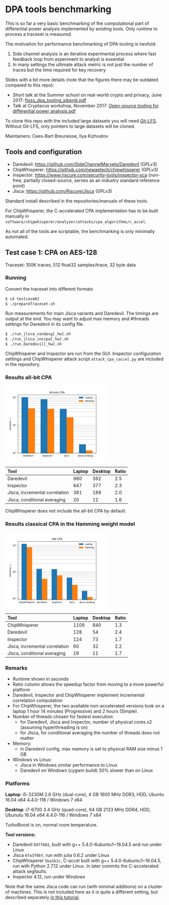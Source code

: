 # DPA tools benchmarking

This is so far a very basic benchmarking of the computational part of differential power analysis implemented by existing tools. Only runtime to process a traceset is measured.

The motivation for performance benchmarking of DPA tooling is twofold:
1. Side channel analysis is an iterative experimental process where fast feedback loop from experiment to analyst is essential
2. In many settings the ultimate attack metric is not just the number of traces but the time required for key recovery

Slides with a bit more details (note that the figures there may be outdated compared to this repo):
* Short talk at the Summer school on real-world crypto and privacy, June 2017: [floss_dpa_tooling_sibenik.pdf](floss_dpa_tooling_sibenik.pdf)
* Talk at Cryptacus workshop, November 2017: [Open-source tooling for differential power analysis.pdf](https://cryptacus.cs.ru.nl/slides/Open-source%20tooling%20for%20differential%20power%20analysis.pdf)

To clone this repo with the included large datasets you will need [Git-LFS](https://git-lfs.github.com). Without Git-LFS, only pointers to large datasets will be cloned.

Maintainers: Cees-Bart Breunesse, Ilya Kizhvatov

## Tools and configuration

* Daredevil: https://github.com/SideChannelMarvels/Daredevil (GPLv3)
* ChipWhisperer: https://github.com/newaetech/chipwhisperer (GPLv3)
* Inspector: https://www.riscure.com/security-tools/inspector-sca (non-free, partially closed-source, serves as an industry standard reference point)
* Jlsca: https://github.com/Riscure/Jlsca (GPLv3)

Standard install described in the repositories/manuals of these tools.

For ChipWhisperer, the C-accelerated CPA implementation has to be built manually in `software/chipwhisperer/analyzer/attacks/cpa_algorithms/c_accel`.

As not all of the tools are scriptable, the benchmarking is only minimally automated.

## Test case 1: CPA on AES-128

Traceset: 100K traces, 512 float32 samples/trace, 32 byte data

### Running

Convert the traceset into different formats

    $ cd testcase01
    $ ./prepareTraceset.sh

Run measurements for main Jlsca variants and Daredevil. The timings are output at the end. You may want to adjust max memory and #threads settings for Daredevil in its config file. 

    $ ./run_jlsca_condavg[_hw].sh
    $ ./run_jlsca_inccpa[_hw].sh
    $ ./run_daredevil[_hw].sh

ChipWhisperer and Inspector are run from the GUI. Inspector configuration settings and ChipWhisperer attack script `attack_cpa_caccel.py` are included in the repository.

### Results all-bit CPA

<img src="testcase01/timings-cpaabs.png" width="320">

| Tool                            | Laptop   | Desktop | Ratio |
|:------------------------------- |:-------- |:------- |:----- |
| Daredevil                       | 980      | 392     | 2.5   |
| Inspector                       | 847      | 377     | 2.3   |
| Jlsca, incremental correlation  | 381      | 189     | 2.0   |
| Jlsca, conditional averaging    | 20       | 12      | 1.6   |

ChipWhisperer does not include the all-bit CPA by default.

### Results classical CPA in the Hamming weight model

<img src="testcase01/timings-cpahw.png" width="320">

| Tool                            | Laptop   | Desktop | Ratio |
|:------------------------------- |:-------- |:------- |:----- |
| ChipWhisperer                   | 1109     | 840     | 1.3   |
| Daredevil                       | 128      | 54      | 2.4   |
| Inspector                       | 124      | 73      | 1.7   |
| Jlsca, incremental correlation  | 60       | 32      | 2.2   |
| Jlsca, conditional averaging    | 19       | 11      | 1.7   |

### Remarks

* Runtime shown in seconds
* Ratio column shows the speedup factor from moving to a more powerful platform
* Daredevil, Inspector and ChipWhisperer implement incremental correlation computation
* For ChipWhisperer, the two available non-accelerated versions took on a laptop 1 hour 14 minutes (Progressive) and 2 hours (Simple).
* Number of threads chosen for fastest execution:
    * for Daredevil, Jlsca and Inspector, number of physical cores x2 (assuming hyperthreading is on)
    * for Jlsca, for conditional averaging the number of threads does not matter
* Memory:
    * in Daredevil config, max memory is set to physical RAM size minus 1 GB
* Windows vs Linux:
    * Jlsca in Windows similar performance to Linux
    * Daredevil on Windows (cygwin build) 30% slower than on Linux

### Platforms

**Laptop**: i5-3230M 2.6 GHz (dual-core), 4 GB 1600 MHz DDR3, HDD, Ubuntu 16.04 x64 4.4.0-116 / Windows 7 x64

**Desktop**: i7-6700 3.4 GHz (quad-core), 64 GB 2133 MHz DDR4, HDD, Ubunutu 16.04 x64 4.4.0-116 / Windows 7 x64

TurboBoost is on, normal room temperature.

**Tool versions:**
* Daredevil `897f602`, built with g++ 5.4.0-6ubuntu1~16.04.5 and run under Linux
* Jlsca `6fa3f9bf`, run with julia 0.6.2 under Linux
* ChipWhisperer `5ba1b1c`, C-accel built with g++ 5.4.0-6ubuntu1~16.04.5, run with Python 2.7.12 under Linux. In later commits the C-accelerated attack segfaults.
* Inspector 4.12, run under Windows

Note that the same Jlsca code can run (with minimal additions) on a cluster of machines. This is not included here as it is quite a different setting, but described separately [in this tutorial](https://github.com/ikizhvatov/jlsca-tutorials/blob/master/HPC.md).
